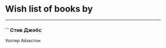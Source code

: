 # Wish list of books by [](https://plus.google.com/u/0/101763698186264086786/)
---

### `` Стив Джобс
Уолтер Айзкстон

